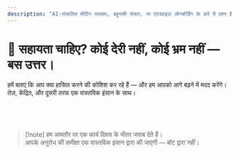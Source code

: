 ```yaml
---
description: "AI-संचालित मीटिंग व्याख्या, बहुभाषी संचार, या एंटरप्राइज़ ऑनबोर्डिंग के बारे में प्रश्न हैं? हम यहाँ मदद के लिए हैं — तेज़, मानवीय, और बिना किसी भ्रम के।"
---
```


# 💬 सहायता चाहिए? कोई देरी नहीं, कोई भ्रम नहीं — बस उत्तर।

हमें बताएं कि आप क्या हासिल करने की कोशिश कर रहे हैं — और हम आपको आगे बढ़ने में मदद करेंगे।  
तेज़, केंद्रित, और दूसरी तरफ एक वास्तविक इंसान के साथ।

<br>

<ContactFormModalNav   
  formStyle="margin: 1rem auto;"  
  categoryLabel="आज आपको InterMind तक क्या लेकर आया?"  
  categoryPlaceholderText="अपना मुख्य कारण चुनें…"  
  messageLabel="हमें और बताएं (वैकल्पिक)"  
  messagePlaceholderText="कुछ भी जो आप साझा करना चाहते हैं — लक्ष्य, संदर्भ, या तकनीकी विवरण।"  
  buttonText="अभी विशेषज्ञ सहायता पाएं"  
  :services="[
    'मैं अपनी भाषा में InterMind आज़माना चाहता हूँ', 
    'मुझे एक डेमो चाहिए',
    'मैं एक तकनीकी समस्या की रिपोर्ट कर रहा हूँ',
    'कुछ और'
  ]" />

<br>

> [!note] हम आमतौर पर एक कार्य दिवस के भीतर जवाब देते हैं।  
> आपके अनुरोध की समीक्षा एक वास्तविक इंसान द्वारा की जाएगी — बॉट द्वारा नहीं।